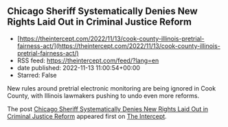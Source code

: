 ## Chicago Sheriff Systematically Denies New Rights Laid Out in Criminal Justice Reform
 - [https://theintercept.com/2022/11/13/cook-county-illinois-pretrial-fairness-act/](https://theintercept.com/2022/11/13/cook-county-illinois-pretrial-fairness-act/)
 - RSS feed: https://theintercept.com/feed/?lang=en
 - date published: 2022-11-13 11:00:54+00:00
 - Starred: False

<p>New rules around pretrial electronic monitoring are being ignored in Cook County, with Illinois lawmakers pushing to undo even more reforms.</p>
<p>The post <a href="https://theintercept.com/2022/11/13/cook-county-illinois-pretrial-fairness-act/" rel="nofollow">Chicago Sheriff Systematically Denies New Rights Laid Out in Criminal Justice Reform</a> appeared first on <a href="https://theintercept.com" rel="nofollow">The Intercept</a>.</p>
